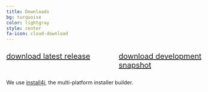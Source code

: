 ```yaml
---
title: Downloads
bg: turquoise
color: lightgray
style: center
fa-icon: cloud-download
---
```



<div style="position: relative; top: -12px; display: table; margin: 0px auto; font-size:20px; width: 600px;">
  <div style="width: 300px; float:left;" class="center">
    <a href="https://www.fosshub.com/JabRef.html"><i class="fa fa-cloud-download fa-5x"></i><br />download latest release</a>
  </div>

  <div style="width: 300px; overflow: hidden;">
    <a href="https://builds.jabref.org/master/"><i class="fa fa-flask fa-5x"></i><br />download development snapshot</a>
  </div>
</div>

We use [install4j], the multi-platform installer builder.

  [install4j]: https://www.ej-technologies.com/products/install4j/overview.html
